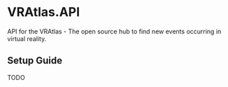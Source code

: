 # VRAtlas.API
API for the VRAtlas - The open source hub to find new events occurring in virtual reality.

## Setup Guide
TODO
